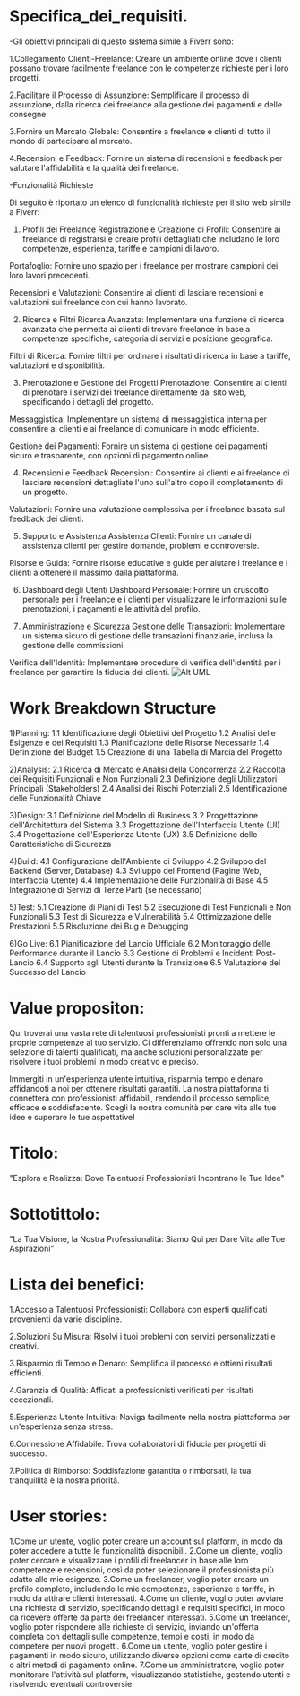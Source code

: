 # Specifica_dei_requisiti.
-Gli obiettivi principali di questo sistema simile a Fiverr sono:

1.Collegamento Clienti-Freelance: Creare un ambiente online dove i clienti possano trovare facilmente freelance con le competenze richieste per i loro progetti.

2.Facilitare il Processo di Assunzione: Semplificare il processo di assunzione, dalla ricerca dei freelance alla gestione dei pagamenti e delle consegne.

3.Fornire un Mercato Globale: Consentire a freelance e clienti di tutto il mondo di partecipare al mercato.

4.Recensioni e Feedback: Fornire un sistema di recensioni e feedback per valutare l'affidabilità e la qualità dei freelance.

-Funzionalità Richieste

Di seguito è riportato un elenco di funzionalità richieste per il sito web simile a Fiverr:

1. Profili dei Freelance
Registrazione e Creazione di Profili: Consentire ai freelance di registrarsi e creare profili dettagliati che includano le loro competenze, esperienza, tariffe e campioni di lavoro.

Portafoglio: Fornire uno spazio per i freelance per mostrare campioni dei loro lavori precedenti.

Recensioni e Valutazioni: Consentire ai clienti di lasciare recensioni e valutazioni sui freelance con cui hanno lavorato.

2. Ricerca e Filtri
Ricerca Avanzata: Implementare una funzione di ricerca avanzata che permetta ai clienti di trovare freelance in base a competenze specifiche, categoria di servizi e posizione geografica.

Filtri di Ricerca: Fornire filtri per ordinare i risultati di ricerca in base a tariffe, valutazioni e disponibilità.

3. Prenotazione e Gestione dei Progetti
Prenotazione: Consentire ai clienti di prenotare i servizi dei freelance direttamente dal sito web, specificando i dettagli del progetto.

Messaggistica: Implementare un sistema di messaggistica interna per consentire ai clienti e ai freelance di comunicare in modo efficiente.

Gestione dei Pagamenti: Fornire un sistema di gestione dei pagamenti sicuro e trasparente, con opzioni di pagamento online.

4. Recensioni e Feedback
Recensioni: Consentire ai clienti e ai freelance di lasciare recensioni dettagliate l'uno sull'altro dopo il completamento di un progetto.

Valutazioni: Fornire una valutazione complessiva per i freelance basata sul feedback dei clienti.

5. Supporto e Assistenza
Assistenza Clienti: Fornire un canale di assistenza clienti per gestire domande, problemi e controversie.

Risorse e Guida: Fornire risorse educative e guide per aiutare i freelance e i clienti a ottenere il massimo dalla piattaforma.

6. Dashboard degli Utenti
Dashboard Personale: Fornire un cruscotto personale per i freelance e i clienti per visualizzare le informazioni sulle prenotazioni, i pagamenti e le attività del profilo.

8. Amministrazione e Sicurezza
Gestione delle Transazioni: Implementare un sistema sicuro di gestione delle transazioni finanziarie, inclusa la gestione delle commissioni.

Verifica dell'Identità: Implementare procedure di verifica dell'identità per i freelance per garantire la fiducia dei clienti.
![Alt UML](https://yuml.me/8041d0cf.svg)

# Work Breakdown Structure
1)Planning:
   1.1 Identificazione degli Obiettivi del Progetto 
   1.2 Analisi delle Esigenze e dei Requisiti 
   1.3 Pianificazione delle Risorse Necessarie 
   1.4 Definizione del Budget 
   1.5 Creazione di una Tabella di Marcia del Progetto

2)Analysis:
   2.1 Ricerca di Mercato e Analisi della Concorrenza
   2.2 Raccolta dei Requisiti Funzionali e Non Funzionali
   2.3 Definizione degli Utilizzatori Principali (Stakeholders)
   2.4 Analisi dei Rischi Potenziali
   2.5 Identificazione delle Funzionalità Chiave

3)Design:
   3.1 Definizione del Modello di Business
   3.2 Progettazione dell'Architettura del Sistema 
   3.3 Progettazione dell'Interfaccia Utente (UI) 
   3.4 Progettazione dell'Esperienza Utente (UX) 
   3.5 Definizione delle Caratteristiche di Sicurezza

4)Build:
   4.1 Configurazione dell'Ambiente di Sviluppo
   4.2 Sviluppo del Backend (Server, Database)
   4.3 Sviluppo del Frontend (Pagine Web, Interfaccia Utente)
   4.4 Implementazione delle Funzionalità di Base
   4.5 Integrazione di Servizi di Terze Parti (se necessario)

5)Test:
   5.1 Creazione di Piani di Test 
   5.2 Esecuzione di Test Funzionali e Non Funzionali 
   5.3 Test di Sicurezza e Vulnerabilità 
   5.4 Ottimizzazione delle Prestazioni 
   5.5 Risoluzione dei Bug e Debugging

6)Go Live:
   6.1 Pianificazione del Lancio Ufficiale
   6.2 Monitoraggio delle Performance durante il Lancio
   6.3 Gestione di Problemi e Incidenti Post-Lancio
   6.4 Supporto agli Utenti durante la Transizione
   6.5 Valutazione del Successo del Lancio

# Value propositon:
Qui troverai una vasta rete di talentuosi professionisti pronti a mettere le proprie competenze al tuo servizio. Ci differenziamo offrendo non solo una selezione di talenti qualificati, ma anche soluzioni personalizzate per risolvere i tuoi problemi in modo creativo e preciso.

Immergiti in un'esperienza utente intuitiva, risparmia tempo e denaro affidandoti a noi per ottenere risultati garantiti. La nostra piattaforma ti connetterà con professionisti affidabili, rendendo il processo semplice, efficace e soddisfacente. Scegli la nostra comunità per dare vita alle tue idee e superare le tue aspettative!

# Titolo: 
   "Esplora e Realizza: Dove Talentuosi Professionisti Incontrano le Tue Idee"
 
# Sottotittolo: 
   "La Tua Visione, la Nostra Professionalità: Siamo Qui per Dare Vita alle Tue Aspirazioni"
 
# Lista dei benefici: 
   1.Accesso a Talentuosi Professionisti: Collabora con esperti qualificati provenienti da varie discipline.

   2.Soluzioni Su Misura: Risolvi i tuoi problemi con servizi personalizzati e creativi.

   3.Risparmio di Tempo e Denaro: Semplifica il processo e ottieni risultati efficienti.

   4.Garanzia di Qualità: Affidati a professionisti verificati per risultati eccezionali.

   5.Esperienza Utente Intuitiva: Naviga facilmente nella nostra piattaforma per un'esperienza senza stress.

   6.Connessione Affidabile: Trova collaboratori di fiducia per progetti di successo.

   7.Politica di Rimborso: Soddisfazione garantita o rimborsati, la tua tranquillità è la nostra priorità.

# User stories:
   1.Come un utente, voglio poter creare un account sul platform, in modo da poter accedere a tutte le funzionalità disponibili.
   2.Come un cliente, voglio poter cercare e visualizzare i profili di freelancer in base alle loro competenze e recensioni, così da poter selezionare il professionista più adatto alle mie esigenze.
   3.Come un freelancer, voglio poter creare un profilo completo, includendo le mie competenze, esperienze e tariffe, in modo da attirare clienti interessati.
   4.Come un cliente, voglio poter avviare una richiesta di servizio, specificando dettagli e requisiti specifici, in modo da ricevere offerte da parte dei freelancer interessati.
   5.Come un freelancer, voglio poter rispondere alle richieste di servizio, inviando un'offerta completa con dettagli sulle competenze, tempi e costi, in modo da competere per nuovi progetti.
   6.Come un utente, voglio poter gestire i pagamenti in modo sicuro, utilizzando diverse opzioni come carte di credito o altri metodi di pagamento online.
   7.Come un amministratore, voglio poter monitorare l'attività sul platform, visualizzando statistiche, gestendo utenti e risolvendo eventuali controversie.
